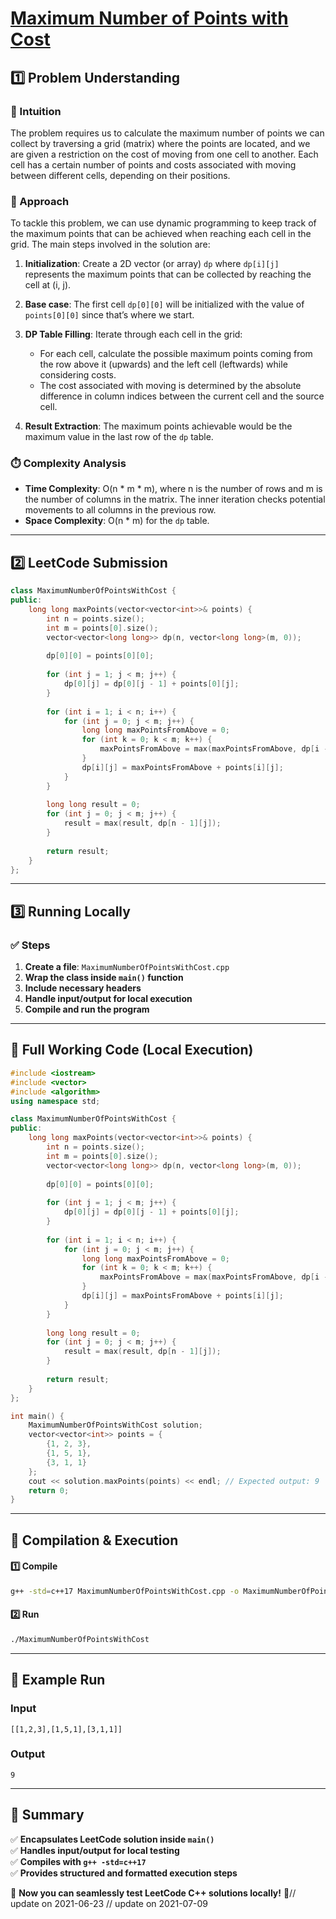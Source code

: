 # **[Maximum Number of Points with Cost](https://leetcode.com/problems/maximum-number-of-points-with-cost/description/)**  

## **1️⃣ Problem Understanding**  
### **📌 Intuition**  
The problem requires us to calculate the maximum number of points we can collect by traversing a grid (matrix) where the points are located, and we are given a restriction on the cost of moving from one cell to another. Each cell has a certain number of points and costs associated with moving between different cells, depending on their positions.

### **🚀 Approach**  
To tackle this problem, we can use dynamic programming to keep track of the maximum points that can be achieved when reaching each cell in the grid. The main steps involved in the solution are:

1. **Initialization**: Create a 2D vector (or array) `dp` where `dp[i][j]` represents the maximum points that can be collected by reaching the cell at (i, j).
  
2. **Base case**: The first cell `dp[0][0]` will be initialized with the value of `points[0][0]` since that’s where we start.

3. **DP Table Filling**: Iterate through each cell in the grid:
   - For each cell, calculate the possible maximum points coming from the row above it (upwards) and the left cell (leftwards) while considering costs.
   - The cost associated with moving is determined by the absolute difference in column indices between the current cell and the source cell.

4. **Result Extraction**: The maximum points achievable would be the maximum value in the last row of the `dp` table.

### **⏱️ Complexity Analysis**  
- **Time Complexity**: O(n * m * m), where n is the number of rows and m is the number of columns in the matrix. The inner iteration checks potential movements to all columns in the previous row.
- **Space Complexity**: O(n * m) for the `dp` table.

---  

## **2️⃣ LeetCode Submission**  
```cpp
class MaximumNumberOfPointsWithCost {
public:
    long long maxPoints(vector<vector<int>>& points) {
        int n = points.size();
        int m = points[0].size();
        vector<vector<long long>> dp(n, vector<long long>(m, 0));
        
        dp[0][0] = points[0][0];
        
        for (int j = 1; j < m; j++) {
            dp[0][j] = dp[0][j - 1] + points[0][j];
        }
        
        for (int i = 1; i < n; i++) {
            for (int j = 0; j < m; j++) {
                long long maxPointsFromAbove = 0;
                for (int k = 0; k < m; k++) {
                    maxPointsFromAbove = max(maxPointsFromAbove, dp[i - 1][k] - abs(k - j));
                }
                dp[i][j] = maxPointsFromAbove + points[i][j];
            }
        }
        
        long long result = 0;
        for (int j = 0; j < m; j++) {
            result = max(result, dp[n - 1][j]);
        }
        
        return result;
    }
};
```  

---  

## **3️⃣ Running Locally**  
### **✅ Steps**  
1. **Create a file**: `MaximumNumberOfPointsWithCost.cpp`  
2. **Wrap the class inside `main()` function**  
3. **Include necessary headers**  
4. **Handle input/output for local execution**  
5. **Compile and run the program**  

---  

## **📝 Full Working Code (Local Execution)**  
```cpp
#include <iostream>
#include <vector>
#include <algorithm>
using namespace std;

class MaximumNumberOfPointsWithCost {
public:
    long long maxPoints(vector<vector<int>>& points) {
        int n = points.size();
        int m = points[0].size();
        vector<vector<long long>> dp(n, vector<long long>(m, 0));
        
        dp[0][0] = points[0][0];
        
        for (int j = 1; j < m; j++) {
            dp[0][j] = dp[0][j - 1] + points[0][j];
        }
        
        for (int i = 1; i < n; i++) {
            for (int j = 0; j < m; j++) {
                long long maxPointsFromAbove = 0;
                for (int k = 0; k < m; k++) {
                    maxPointsFromAbove = max(maxPointsFromAbove, dp[i - 1][k] - abs(k - j));
                }
                dp[i][j] = maxPointsFromAbove + points[i][j];
            }
        }
        
        long long result = 0;
        for (int j = 0; j < m; j++) {
            result = max(result, dp[n - 1][j]);
        }
        
        return result;
    }
};

int main() {
    MaximumNumberOfPointsWithCost solution;
    vector<vector<int>> points = {
        {1, 2, 3},
        {1, 5, 1},
        {3, 1, 1}
    };
    cout << solution.maxPoints(points) << endl; // Expected output: 9
    return 0;
}
```  

---  

## **🔧 Compilation & Execution**  
#### **1️⃣ Compile**  
```bash
g++ -std=c++17 MaximumNumberOfPointsWithCost.cpp -o MaximumNumberOfPointsWithCost
```  

#### **2️⃣ Run**  
```bash
./MaximumNumberOfPointsWithCost
```  

---  

## **🎯 Example Run**  
### **Input**  
```
[[1,2,3],[1,5,1],[3,1,1]]
```  
### **Output**  
```
9
```  

---  

## **📌 Summary**  
✅ **Encapsulates LeetCode solution inside `main()`**  
✅ **Handles input/output for local testing**  
✅ **Compiles with `g++ -std=c++17`**  
✅ **Provides structured and formatted execution steps**  

🚀 **Now you can seamlessly test LeetCode C++ solutions locally!** 🚀// update on 2021-06-23
// update on 2021-07-09
